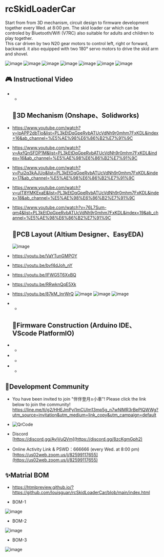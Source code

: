 # rcSkidLoaderCar

Start from from 3D mechanism, circuit design to firmware development together every Wed. at 8:00 pm. The skid loader car which can be controled by Bluetooth/Wifi (V7RC) also suitable for adults and children to play together.  
This car driven by two N20 gear motors to control left, right or forward, backward. it also equipped with two 180° servo motors to drive the skid arm and shovel.
  
![image](https://user-images.githubusercontent.com/11693540/207475960-c402c751-1d8d-4f12-915c-e68db77c3fd4.png)
![image](https://user-images.githubusercontent.com/11693540/207475976-40429c35-93f5-49d1-9785-5c58404098eb.png)
![image](https://user-images.githubusercontent.com/11693540/205819406-7c3f977c-1c3f-4edc-9312-61269ae7b670.png)
![image](https://user-images.githubusercontent.com/11693540/208912314-27885b45-7bae-4057-91cf-7221f9b78cf4.png)
![image](https://user-images.githubusercontent.com/11693540/208003478-8c05da58-757a-487d-b964-c8d101f40af6.png)
![image](https://user-images.githubusercontent.com/11693540/208003493-4068f6a9-c4bc-4e85-8622-1f3ac058bbbd.png)
![image](https://user-images.githubusercontent.com/11693540/208563028-bc1368f6-e238-4a46-882f-92a6466b3b9f.png)



  

## 🎮 Instructional Video  
- -
  ## 🚩3D Mechanism (Onshape、Solidworks)  
- https://www.youtube.com/watch?v=IpAPP2dbTlo&list=PL3kEtDqGpeRvbATUcVdNh9r0mhm7FxKDL&index=16&ab_channel=%E5%AE%98%E6%86%B2%E7%91%9C
- https://www.youtube.com/watch?v=AxfQnSFDP1M&list=PL3kEtDqGpeRvbATUcVdNh9r0mhm7FxKDL&index=16&ab_channel=%E5%AE%98%E6%86%B2%E7%91%9C
- https://www.youtube.com/watch?v=Puj2q3kAJUo&list=PL3kEtDqGpeRvbATUcVdNh9r0mhm7FxKDL&index=17&ab_channel=%E5%AE%98%E6%86%B2%E7%91%9C
- https://www.youtube.com/watch?v=uIT8YMKExaE&list=PL3kEtDqGpeRvbATUcVdNh9r0mhm7FxKDL&index=18&ab_channel=%E5%AE%98%E6%86%B2%E7%91%9C
- https://www.youtube.com/watch?v=76L7Sum-qm4&list=PL3kEtDqGpeRvbATUcVdNh9r0mhm7FxKDL&index=19&ab_channel=%E5%AE%98%E6%86%B2%E7%91%9C
  ## 🚀PCB Layout (Altium Designer、EasyEDA)
  ![image](https://user-images.githubusercontent.com/11693540/208341565-fb314cde-7338-47a2-9ee6-32325ada014a.png)

- https://youtu.be/VaYTunGMPOY
- https://youtu.be/bvf4dJoh_nY
- https://youtu.be/lFWG5T6XxBQ
- https://youtu.be/RRwknQqE5Xk
- https://youtu.be/87kM_InrWrQ
  ![image](https://user-images.githubusercontent.com/11693540/210048331-9e789478-0abd-41b5-a925-be29e6b2029e.png)
  ![image](https://user-images.githubusercontent.com/11693540/210675661-ca36de0f-92c6-4bf1-b3ca-b7adb0a3086c.png)
  ![image](https://user-images.githubusercontent.com/11693540/210675723-0ec86e74-478b-46c8-b6fb-f9ceb6c93fde.png)

- -

  ## 🚀Firmware Construction (Arduino IDE、VScode PlatformIO)  
- -
- -
- -
   
## 🎄Development Community
- You have been invited to join "伴伴登月±小車"! Please click the link below to join the community!    
https://line.me/ti/g2/HHEJmPyi1mCUlm13mp5g_n7wNlMR3rBePlQWWg?utm_source=invitation&utm_medium=link_copy&utm_campaign=default  
  
- ![QrCode](https://user-images.githubusercontent.com/11693540/205818597-97cd6f16-2f36-42ca-bde3-ab54daa72cb5.jpg)    
  
- Discord  
[https://discord.gg/AyjVuQVm](https://discord.gg/8zcKgmGph2)
  
- Online Activity Link & PSWD：666666 (every Wed. at 8:00 pm)   
[https://us02web.zoom.us/j/82599117655](https://us02web.zoom.us/j/82599117655)
      
## ✨Matrial BOM  
- https://htmlpreview.github.io/?https://github.com/louisguan/rcSkidLoaderCar/blob/main/index.html
  
- BOM-1
   
![image](https://user-images.githubusercontent.com/11693540/205850016-d8d73447-9900-4270-874e-e40e6dbb131d.png)

- BOM-2
   
![image](https://user-images.githubusercontent.com/11693540/205815986-169ad4b8-0f41-42ff-8d61-eeab1d976a6b.png)  

- BOM-3
   
![image](https://user-images.githubusercontent.com/11693540/205816311-4d4a56b2-48f8-40f7-898f-261e82c94747.png)  
  
